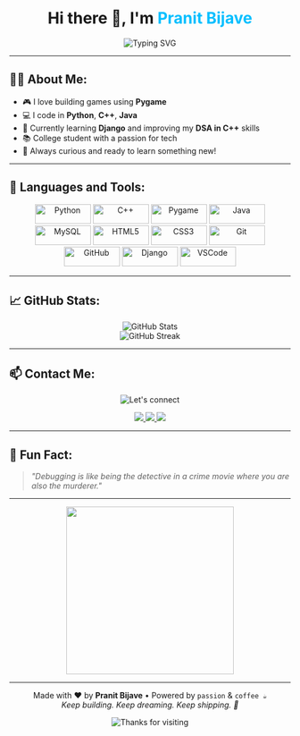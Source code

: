 <!-- README.md -->

<h1 align="center">
  Hi there 👋, I'm <span><b><font color="#00BFFF">Pranit Bijave</font></b></span>
</h1>

<p align="center">
  <img src="https://readme-typing-svg.demolab.com?font=Fira+Code&duration=3000&pause=1000&color=00BFFF&center=true&vCenter=true&width=650&lines=Aspiring+Software+Engineer;Problem+Solver+%7C+DSA+Enthusiast;Java+%26+C%2B%2B+Programmer;Python+Developer;Frontend+Designer;Passionate+Tech+Learner" alt="Typing SVG" />
</p>




---

## 🧑‍💻 About Me:

- 🎮 I love building games using **Pygame**
- 💻 I code in **Python**, **C++**, **Java**
- 🚀 Currently learning **Django** and improving my **DSA in C++** skills
- 📚 College student with a passion for tech
- 🌱 Always curious and ready to learn something new!

---

## 🚀 Languages and Tools:

<p align="center">
  <img src="https://img.shields.io/badge/Python-3670A0?style=flat&logo=python&logoColor=ffdd54" alt="Python" width="100" height="35" style="transition: transform 0.3s;"/>
  <img src="https://img.shields.io/badge/C++-00599C?style=flat&logo=c%2B%2B&logoColor=white" alt="C++" width="100" height="35" style="transition: transform 0.3s;"/>
  <img src="https://img.shields.io/badge/Pygame-1B1F23?style=flat&logo=python&logoColor=green" alt="Pygame" width="100" height="35" style="transition: transform 0.3s;"/>
  <img src="https://img.shields.io/badge/Java-ED8B00?style=flat&logo=java&logoColor=white" alt="Java" width="100" height="35" style="transition: transform 0.3s;"/>
  <img src="https://img.shields.io/badge/MySQL-005C84?style=flat&logo=mysql&logoColor=white" alt="MySQL" width="100" height="35" style="transition: transform 0.3s;"/>
  <img src="https://img.shields.io/badge/HTML5-E34F26?style=flat&logo=html5&logoColor=white" alt="HTML5" width="100" height="35" style="transition: transform 0.3s;"/>
  <img src="https://img.shields.io/badge/CSS3-1572B6?style=flat&logo=css3&logoColor=white" alt="CSS3" width="100" height="35" style="transition: transform 0.3s;"/>
  <img src="https://img.shields.io/badge/Git-F05032?style=flat&logo=git&logoColor=white" alt="Git" width="100" height="35" style="transition: transform 0.3s;"/>
  <img src="https://img.shields.io/badge/GitHub-100000?style=flat&logo=github&logoColor=white" alt="GitHub" width="100" height="35" style="transition: transform 0.3s;"/>
  <img src="https://img.shields.io/badge/Django-092E20?style=flat&logo=django&logoColor=white" alt="Django" width="100" height="35" />
  <img src="https://img.shields.io/badge/VSCode-007ACC?style=flat&logo=visual-studio-code&logoColor=white" alt="VSCode" width="100" height="35" />

</p>

---

## 📈 GitHub Stats:

<p align="center">
  <img src="https://github-readme-stats.vercel.app/api?username=PranitBijave27&show_icons=true&theme=radical" alt="GitHub Stats" />
  <br/>
  <img src="https://github-readme-streak-stats.herokuapp.com/?user=PranitBijave27&theme=radical" alt="GitHub Streak" />
</p>

---

## 📫 Contact Me:

<p align="center">
  <img src="https://readme-typing-svg.herokuapp.com?font=Fira+Code&size=22&pause=1000&color=00FF99&center=true&vCenter=true&width=400&lines=Let's+connect+;Let's+collab!+;" alt="Let's connect" />
</p>
<p align="center">
  <a href="mailto:bijwepranit@gmail.com">
    <img src="https://img.shields.io/badge/Email-D14836?style=for-the-badge&logo=gmail&logoColor=white"/>
  </a>
  <a href="https://www.linkedin.com/in/pranit-bijave-b1021028a" target="_blank">
    <img src="https://img.shields.io/badge/LinkedIn-0077B5?style=for-the-badge&logo=linkedin&logoColor=white"/>
  </a>
  <a href="https://github.com/PranitBijave27" target="_blank">
    <img src="https://img.shields.io/badge/GitHub-100000?style=for-the-badge&logo=github&logoColor=white"/>
  </a>
</p>

---

## 🧠 Fun Fact:

> _"Debugging is like being the detective in a crime movie where you are also the murderer."_

---

<p align="center">
  <img src="https://media.giphy.com/media/LMcB8XospGZO8UQq87/giphy.gif" width="300"/>
</p>

---

<p align="center">
  Made with ❤️ by <strong>Pranit Bijave</strong> • Powered by <code>passion</code> & <code>coffee ☕</code><br/>
  <em>Keep building. Keep dreaming. Keep shipping. 🚀</em>
</p>

<p align="center">
  <img src="https://readme-typing-svg.herokuapp.com?font=Fira+Code&duration=3000&pause=1000&color=00FF99&center=true&vCenter=true&width=280&lines=Thanks+for+visiting!" alt="Thanks for visiting" />
</p>


<!---
PranitBijave27/PranitBijave27 is a ✨ special ✨ repository because its `README.md` (this file) appears on your GitHub profile.
You can click the Preview link to take a look at your changes.
--->
